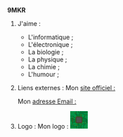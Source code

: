 **9MKR**

1. J'aime :
    * L'informatique ;
    * L'électronique ;
    * La biologie ;
    * La physique ;
    * La chimie ;
    * L'humour ;

2. Liens externes :
   Mon [site officiel : ](https://9mkr-pages.github.io/9MKR/)
   
   Mon [adresse Email : ](mailto:9mkr.wiki@gmail.com)

 4. Logo :
   Mon logo :  ![Image](9MKR-small.png "Mon logo")
